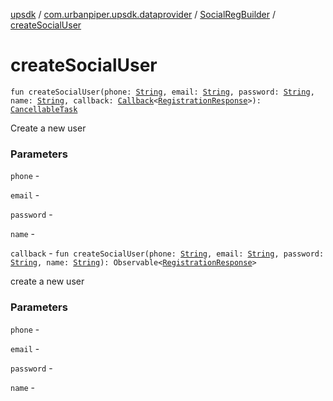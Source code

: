 [upsdk](../../index.md) / [com.urbanpiper.upsdk.dataprovider](../index.md) / [SocialRegBuilder](index.md) / [createSocialUser](./create-social-user.md)

# createSocialUser

`fun createSocialUser(phone: `[`String`](https://kotlinlang.org/api/latest/jvm/stdlib/kotlin/-string/index.html)`, email: `[`String`](https://kotlinlang.org/api/latest/jvm/stdlib/kotlin/-string/index.html)`, password: `[`String`](https://kotlinlang.org/api/latest/jvm/stdlib/kotlin/-string/index.html)`, name: `[`String`](https://kotlinlang.org/api/latest/jvm/stdlib/kotlin/-string/index.html)`, callback: `[`Callback`](../-callback/index.md)`<`[`RegistrationResponse`](../../com.urbanpiper.upsdk.model.networkresponse/-registration-response/index.md)`>): `[`CancellableTask`](../-cancellable-task/index.md)

Create a new user

### Parameters

`phone` -

`email` -

`password` -

`name` -

`callback` - `fun createSocialUser(phone: `[`String`](https://kotlinlang.org/api/latest/jvm/stdlib/kotlin/-string/index.html)`, email: `[`String`](https://kotlinlang.org/api/latest/jvm/stdlib/kotlin/-string/index.html)`, password: `[`String`](https://kotlinlang.org/api/latest/jvm/stdlib/kotlin/-string/index.html)`, name: `[`String`](https://kotlinlang.org/api/latest/jvm/stdlib/kotlin/-string/index.html)`): Observable<`[`RegistrationResponse`](../../com.urbanpiper.upsdk.model.networkresponse/-registration-response/index.md)`>`

create a new user

### Parameters

`phone` -

`email` -

`password` -

`name` - 